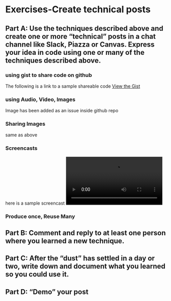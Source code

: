 # Exercises-Create technical posts

## Part A: Use the techniques described above and create one or more “technical” posts in a chat channel like Slack, Piazza or Canvas. Express your idea in code using one or many of the techniques described above.

### using gist to share code on github

The following is a link to a sample shareable code
[View the Gist](https://gist.github.com/Friend09/8b8e3be2f13422af923ef69d85d1e2af)

### using Audio, Video, Images

Image has been added as an issue inside github repo

### Sharing Images

same as above

### Screencasts

here is a sample screencast
<video src="screencast_example.mp4" controls title="Title"></video>

### Produce once, Reuse Many

## Part B: Comment and reply to at least one person where you learned a new technique.

## Part C: After the “dust” has settled in a day or two, write down and document what you learned so you could use it.

## Part D: “Demo” your post
